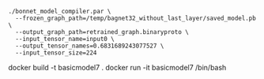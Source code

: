 ```
./bonnet_model_compiler.par \
  --frozen_graph_path=/temp/bagnet32_without_last_layer/saved_model.pb \
  --output_graph_path=retrained_graph.binaryproto \
  --input_tensor_name=input0 \
  --output_tensor_names=0.6831689243077527 \
  --input_tensor_size=224
```

docker build -t basicmodel7 .
docker run -it basicmodel7 /bin/bash